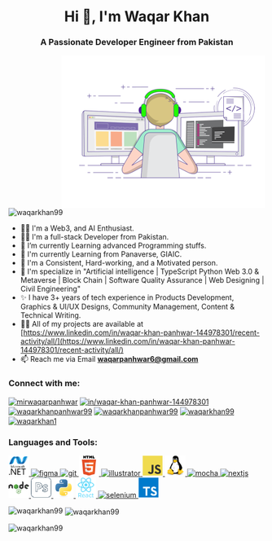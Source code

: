 <h1 align="center">Hi 👋, I'm Waqar Khan</h1>
<h3 align="center">A Passionate Developer Engineer from Pakistan</h3>

<img align="right" alt="coding" width="400" src="https://raw.githubusercontent.com/devSouvik/devSouvik/master/gif3.gif">

<p align="left"> <img src="https://komarev.com/ghpvc/?username=waqarkhan99&label=Profile%20views&color=0e75b6&style=flat" alt="waqarkhan99" /> </p>

- 💪🏻 I'm a Web3, and AI Enthusiast.
- 👨‍💻 I'm a full-stack Developer from Pakistan.
- 🌱 I’m currently Learning advanced Programming stuffs.
- 📗 I'm currently Learning from Panaverse, GIAIC.
- 🚀 I'm a Consistent, Hard-working, and a Motivated person.
- 🌊 I'm specialize in  "Artificial intelligence | TypeScript Python Web 3.0 & Metaverse | Block Chain | Software Quality Assurance | Web Designing | Civil Engineering"
- ✨ I have 3+ years of tech experience in Products Development, Graphics & UI/UX Designs, Community Management, Content & Technical Writing.
- 👨‍💻 All of my projects are available at [https://www.linkedin.com/in/waqar-khan-panhwar-144978301/recent-activity/all/](https://www.linkedin.com/in/waqar-khan-panhwar-144978301/recent-activity/all/)
- 📫 Reach me via Email **waqarpanhwar6@gmail.com**

<h3 align="left">Connect with me:</h3>
<p align="left">
<a href="https://twitter.com/mirwaqarpanhwar" target="blank"><img align="center" src="https://raw.githubusercontent.com/rahuldkjain/github-profile-readme-generator/master/src/images/icons/Social/twitter.svg" alt="mirwaqarpanhwar" height="30" width="40" /></a>
<a href="https://linkedin.com/in/in/waqar-khan-panhwar-144978301" target="blank"><img align="center" src="https://raw.githubusercontent.com/rahuldkjain/github-profile-readme-generator/master/src/images/icons/Social/linked-in-alt.svg" alt="in/waqar-khan-panhwar-144978301" height="30" width="40" /></a>
<a href="https://fb.com/waqarkhanpanhwar99" target="blank"><img align="center" src="https://raw.githubusercontent.com/rahuldkjain/github-profile-readme-generator/master/src/images/icons/Social/facebook.svg" alt="waqarkhanpanhwar99" height="30" width="40" /></a>
<a href="https://instagram.com/waqarkhanpanhwar99" target="blank"><img align="center" src="https://raw.githubusercontent.com/rahuldkjain/github-profile-readme-generator/master/src/images/icons/Social/instagram.svg" alt="waqarkhanpanhwar99" height="30" width="40" /></a>
<a href="https://www.hackerearth.com/waqarkhan99" target="blank"><img align="center" src="https://raw.githubusercontent.com/rahuldkjain/github-profile-readme-generator/master/src/images/icons/Social/hackerearth.svg" alt="waqarkhan99" height="30" width="40" /></a>
<a href="https://discord.gg/waqarkhan1" target="blank"><img align="center" src="https://raw.githubusercontent.com/rahuldkjain/github-profile-readme-generator/master/src/images/icons/Social/discord.svg" alt="waqarkhan1" height="30" width="40" /></a>
</p>

<h3 align="left">Languages and Tools:</h3>
<p align="left"> <a href="https://dotnet.microsoft.com/" target="_blank" rel="noreferrer"> <img src="https://raw.githubusercontent.com/devicons/devicon/master/icons/dot-net/dot-net-original-wordmark.svg" alt="dotnet" width="40" height="40"/> </a> <a href="https://www.figma.com/" target="_blank" rel="noreferrer"> <img src="https://www.vectorlogo.zone/logos/figma/figma-icon.svg" alt="figma" width="40" height="40"/> </a> <a href="https://git-scm.com/" target="_blank" rel="noreferrer"> <img src="https://www.vectorlogo.zone/logos/git-scm/git-scm-icon.svg" alt="git" width="40" height="40"/> </a> <a href="https://www.w3.org/html/" target="_blank" rel="noreferrer"> <img src="https://raw.githubusercontent.com/devicons/devicon/master/icons/html5/html5-original-wordmark.svg" alt="html5" width="40" height="40"/> </a> <a href="https://www.adobe.com/in/products/illustrator.html" target="_blank" rel="noreferrer"> <img src="https://www.vectorlogo.zone/logos/adobe_illustrator/adobe_illustrator-icon.svg" alt="illustrator" width="40" height="40"/> </a> <a href="https://developer.mozilla.org/en-US/docs/Web/JavaScript" target="_blank" rel="noreferrer"> <img src="https://raw.githubusercontent.com/devicons/devicon/master/icons/javascript/javascript-original.svg" alt="javascript" width="40" height="40"/> </a> <a href="https://www.linux.org/" target="_blank" rel="noreferrer"> <img src="https://raw.githubusercontent.com/devicons/devicon/master/icons/linux/linux-original.svg" alt="linux" width="40" height="40"/> </a> <a href="https://mochajs.org" target="_blank" rel="noreferrer"> <img src="https://www.vectorlogo.zone/logos/mochajs/mochajs-icon.svg" alt="mocha" width="40" height="40"/> </a> <a href="https://nextjs.org/" target="_blank" rel="noreferrer"> <img src="https://cdn.worldvectorlogo.com/logos/nextjs-2.svg" alt="nextjs" width="40" height="40"/> </a> <a href="https://nodejs.org" target="_blank" rel="noreferrer"> <img src="https://raw.githubusercontent.com/devicons/devicon/master/icons/nodejs/nodejs-original-wordmark.svg" alt="nodejs" width="40" height="40"/> </a> <a href="https://www.photoshop.com/en" target="_blank" rel="noreferrer"> <img src="https://raw.githubusercontent.com/devicons/devicon/master/icons/photoshop/photoshop-line.svg" alt="photoshop" width="40" height="40"/> </a> <a href="https://www.python.org" target="_blank" rel="noreferrer"> <img src="https://raw.githubusercontent.com/devicons/devicon/master/icons/python/python-original.svg" alt="python" width="40" height="40"/> </a> <a href="https://reactjs.org/" target="_blank" rel="noreferrer"> <img src="https://raw.githubusercontent.com/devicons/devicon/master/icons/react/react-original-wordmark.svg" alt="react" width="40" height="40"/> </a> <a href="https://www.selenium.dev" target="_blank" rel="noreferrer"> <img src="https://raw.githubusercontent.com/detain/svg-logos/780f25886640cef088af994181646db2f6b1a3f8/svg/selenium-logo.svg" alt="selenium" width="40" height="40"/> </a> <a href="https://www.typescriptlang.org/" target="_blank" rel="noreferrer"> <img src="https://raw.githubusercontent.com/devicons/devicon/master/icons/typescript/typescript-original.svg" alt="typescript" width="40" height="40"/> </a> </p>

<p><img align="left" src="https://github-readme-stats.vercel.app/api/top-langs?username=waqarkhan99&show_icons=true&locale=en&layout=compact" alt="waqarkhan99" /></p>

<p>&nbsp;<img align="center" src="https://github-readme-stats.vercel.app/api?username=waqarkhan99&show_icons=true&locale=en" alt="waqarkhan99" /></p>

<p><img align="center" src="https://github-readme-streak-stats.herokuapp.com/?user=waqarkhan99&" alt="waqarkhan99" /></p>
